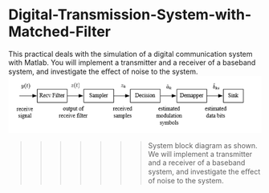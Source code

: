 # Digital-Transmission-System-with-Matched-Filter
This practical deals with the simulation of a digital communication system with Matlab. You will implement a transmitter and a receiver of a baseband system, and investigate the eﬀect of noise to the system.
![](https://github.com/southwindsouth/Digital-Transmission-System-with-Matched-Filter/blob/master/matched%20filter.png)
>>>>>>>System block diagram as shown. We will implement a transmitter and a receiver of a baseband system, and investigate the eﬀect of noise to the system.

